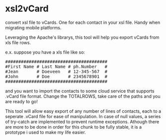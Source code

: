 # xsl2vCard
convert xsl file to vCards. One for each contact in your xsl file. Handy when migrating mobile platforms.


Leveraging the Apache's librarys, this tool will help you export vCards from xls file rows.

e.x. suppose you have a xls file like so:
<pre>
#######################################
#First Name # Last Name # ph.Number   #
#Jean       # Doeveen   # 12-345-567  #
#John       # Doe       # 2345678901  #
#######################################
</pre>
and you want to import the contacts to some cloud service that supports .vCard file format.
Change the TOTALROWS, take care of the paths and you are ready to go!

This tool will allow easy export of any number of lines of contacts, each to a seperate .vCard file for ease of manipulation.
In case of null values, a series of try-catch are implemented to prevent runtime exceptions.
Athough there are more to be done in order for this chunk to be fully stable, it is a prototype i used to make my life easier.
